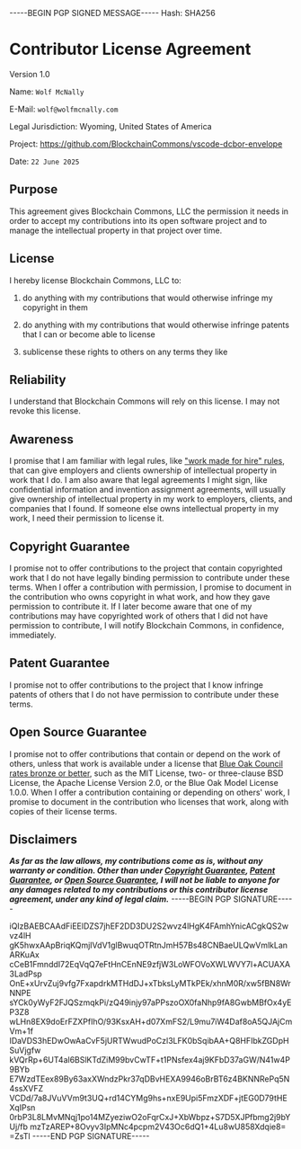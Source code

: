 -----BEGIN PGP SIGNED MESSAGE-----
Hash: SHA256

# Contributor License Agreement

Version 1.0

Name: `Wolf McNally`

E-Mail: `wolf@wolfmcnally.com`

Legal Jurisdiction: Wyoming, United States of America

Project: https://github.com/BlockchainCommons/vscode-dcbor-envelope

Date: `22 June 2025`

## Purpose

This agreement gives Blockchain Commons, LLC the permission it needs in order to accept my contributions into its open software project and to manage the intellectual property in that project over time.

## License

I hereby license Blockchain Commons, LLC to:

1.  do anything with my contributions that would otherwise infringe my copyright in them

2.  do anything with my contributions that would otherwise infringe patents that I can or become able to license

3.  sublicense these rights to others on any terms they like

## Reliability

I understand that Blockchain Commons will rely on this license.  I may not revoke this license.

## Awareness

I promise that I am familiar with legal rules, like ["work made for hire" rules](http://worksmadeforhire.com), that can give employers and clients ownership of intellectual property in work that I do.  I am also aware that legal agreements I might sign, like confidential information and invention assignment agreements, will usually give ownership of intellectual property in my work to employers, clients, and companies that I found.  If someone else owns intellectual property in my work, I need their permission to license it.

## Copyright Guarantee

I promise not to offer contributions to the project that contain copyrighted work that I do not have legally binding permission to contribute under these terms.  When I offer a contribution with permission, I promise to document in the contribution who owns copyright in what work, and how they gave permission to contribute it.  If I later become aware that one of my contributions may have copyrighted work of others that I did not have permission to contribute, I will notify Blockchain Commons, in confidence, immediately.

## Patent Guarantee

I promise not to offer contributions to the project that I know infringe patents of others that I do not have permission to contribute under these terms.

## Open Source Guarantee

I promise not to offer contributions that contain or depend on the work of others, unless that work is available under a license that [Blue Oak Council rates bronze or better](https://blueoakconcil.org/list), such as the MIT License, two- or three-clause BSD License, the Apache License Version 2.0, or the Blue Oak Model License 1.0.0.  When I offer a contribution containing or depending on others' work, I promise to document in the contribution who licenses that work, along with copies of their license terms.

## Disclaimers

***As far as the law allows, my contributions come as is, without any warranty or condition.  Other than under [Copyright Guarantee](#copyright-guarantee), [Patent Guarantee](#patent-guarantee), or [Open Source Guarantee](#open-source-guarantee), I will not be liable to anyone for any damages related to my contributions or this contributor license agreement, under any kind of legal claim.***
-----BEGIN PGP SIGNATURE-----

iQIzBAEBCAAdFiEElDZS7jhEF2DD3DU2S2wvz4lHgK4FAmhYnicACgkQS2wvz4lH
gK5hwxAApBriqKQmjIVdV1glBwuqOTRtnJmH57Bs48CNBaeULQwVmlkLanARKuAx
cCeB1FmnddI72EqVqQ7eFtHnCEnNE9zfjW3LoWFOVoXWLWVY7l+ACUAXA3LadPsp
OnE+xUrvZuj9vfg7FxapdrkMTHdDJ+xTbksLyMTkPEk/xhnM0R/xw5fBN8WrNNPE
sYCk0yWyF2FJQSzmqkPi/zQ49injy97aPPszoOX0faNhp9fA8GwbMBfOx4yEP3Z8
wLHn8EX9doErFZXPfIhO/93KsxAH+d07XmFS2/L9mu7iW4Daf8oA5QJAjCmVm+1f
IDaVDS3hEDwOwAaCvF5jURTWwudPoCzl3LFK0bSqibAA+Q8HFIbkZGDpHSuVjgfw
kVQrRp+6UT4al6BSlKTdZiM99bvCwTF+t1PNsfex4aj9KFbD37aGW/N41w4P9BYb
E7WzdTEex89By63axXWndzPkr37qDBvHEXA9946oBrBT6z4BKNNRePq5N4ssXVFZ
VCDd/7a8JVuVVm9t3UQ+rd14CYMg9hs+nxE9Upi5FmzXDF+jtEG0D79tHEXqIPsn
0rbP3L8LMvMNqj1po14MZyeziwO2oFqrCxJ+XbWbpz+S7D5XJPfbmg2j9bYUj/fb
mzTzAREP+8Ovyv3IpMNc4pcpm2V43Oc6dQ1+4Lu8wU858Xdqie8=
=ZsTl
-----END PGP SIGNATURE-----
